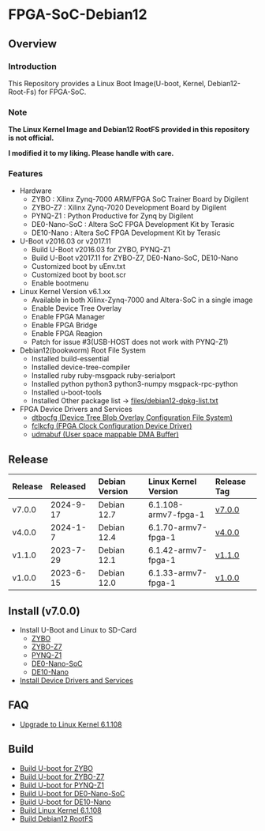 FPGA-SoC-Debian12
====================================================================================

Overview
------------------------------------------------------------------------------------

### Introduction

This Repository provides a Linux Boot Image(U-boot, Kernel, Debian12-Root-Fs) for FPGA-SoC.

### Note

**The Linux Kernel Image and Debian12 RootFS provided in this repository is not official.**

**I modified it to my liking. Please handle with care.**


### Features

* Hardware
  + ZYBO    : Xilinx Zynq-7000 ARM/FPGA SoC Trainer Board by Digilent
  + ZYBO-Z7 : Xilinx Zynq-7020 Development Board by Digilent
  + PYNQ-Z1 : Python Productive for Zynq by Digilent
  + DE0-Nano-SoC : Altera SoC FPGA Development Kit by Terasic
  + DE10-Nano    : Altera SoC FPGA Development Kit by Terasic
* U-Boot v2016.03 or v2017.11
  + Build U-Boot v2016.03 for ZYBO, PYNQ-Z1
  + Build U-Boot v2017.11 for ZYBO-Z7, DE0-Nano-SoC, DE10-Nano
  + Customized boot by uEnv.txt
  + Customized boot by boot.scr
  + Enable bootmenu
* Linux Kernel Version v6.1.xx
  + Available in both Xilinx-Zynq-7000 and Altera-SoC in a single image
  + Enable Device Tree Overlay
  + Enable FPGA Manager
  + Enable FPGA Bridge
  + Enable FPGA Reagion
  + Patch for issue #3(USB-HOST does not work with PYNQ-Z1)
* Debian12(bookworm) Root File System
  + Installed build-essential
  + Installed device-tree-compiler
  + Installed ruby ruby-msgpack ruby-serialport
  + Installed python python3 python3-numpy msgpack-rpc-python
  + Installed u-boot-tools
  + Installed Other package list -> [files/debian12-dpkg-list.txt](files/debian12-dpkg-list.txt)
* FPGA Device Drivers and Services
  + [dtbocfg    (Device Tree Blob Overlay Configuration File System)](https://github.com/ikwzm/dtbocfg)
  + [fclkcfg    (FPGA Clock Configuration Device Driver)](https://github.com/ikwzm/fclkcfg)
  + [udmabuf    (User space mappable DMA Buffer)](https://github.com/ikwzm/udmabuf)

Release
------------------------------------------------------------------------------------

| Release | Released   | Debian Version | Linux Kernel Version  | Release Tag |
|:--------|:-----------|:---------------|:----------------------|:------------|
| v7.0.0  | 2024-9-17  | Debian 12.7    | 6.1.108-armv7-fpga-1  | [v7.0.0](https://github.com/ikwzm/FPGA-SoC-Debian12/tree/v7.0.0)
| v4.0.0  | 2024-1-7   | Debian 12.4    | 6.1.70-armv7-fpga-1   | [v4.0.0](https://github.com/ikwzm/FPGA-SoC-Debian12/tree/v4.0.0)
| v1.1.0  | 2023-7-29  | Debian 12.1    | 6.1.42-armv7-fpga-1   | [v1.1.0](https://github.com/ikwzm/FPGA-SoC-Debian12/tree/v1.1.0)
| v1.0.0  | 2023-6-15  | Debian 12.0    | 6.1.33-armv7-fpga-1   | [v1.0.0](https://github.com/ikwzm/FPGA-SoC-Debian12/tree/v1.0.0)

Install (v7.0.0)
------------------------------------------------------------------------------------

* Install U-Boot and Linux to SD-Card
  + [ZYBO](doc/install/zynq-zybo.md)
  + [ZYBO-Z7](doc/install/zynq-zybo-z7.md)
  + [PYNQ-Z1](doc/install/zynq-pynqz1.md)
  + [DE0-Nano-SoC](doc/install/de0-nano-soc.md)
  + [DE10-Nano](doc/install/de10-nano.md)
* [Install Device Drivers and Services](doc/install/device-drivers.md)

FAQ
------------------------------------------------------------------------------------

* [Upgrade to Linux Kernel 6.1.108](doc/faq/upgrade-linux-kernel-6.1.108.md)

Build 
------------------------------------------------------------------------------------

* [Build U-boot for ZYBO](doc/build/u-boot-zynq-zybo.md)
* [Build U-boot for ZYBO-Z7](doc/build/u-boot-zynq-zybo-z7.md)
* [Build U-boot for PYNQ-Z1](doc/build/u-boot-zynq-pynqz1.md)
* [Build U-boot for DE0-Nano-SoC](doc/build/u-boot-de0-nano-soc.md)
* [Build U-boot for DE10-Nano](doc/build/u-boot-de10-nano.md)
* [Build Linux Kernel 6.1.108](https://github.com/ikwzm/FPGA-SoC-Debian12/blob/v4.0.0/doc/build/linux-kernel-6.1.108.md)
* [Build Debian12 RootFS](https://github.com/ikwzm/FPGA-SoC-Debian12/blob/v4.0.0/doc/build/debian12-rootfs.md)

